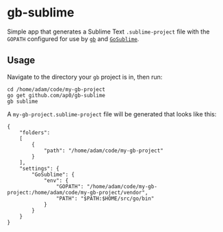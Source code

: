 # gb-sublime

Simple app that generates a Sublime Text `.sublime-project` file with the `GOPATH` configured for use by [`gb`](https://github.com/constabulary/gb) and [`GoSublime`](https://github.com/DisposaBoy/GoSublime).

## Usage

Navigate to the directory your `gb` project is in, then run:

```
cd /home/adam/code/my-gb-project
go get github.com/ap0/gb-sublime
gb sublime
```

A `my-gb-project.sublime-project` file will be generated that looks like this:

```
{
    "folders":
    [
        {
            "path": "/home/adam/code/my-gb-project"
        }
    ],
    "settings": {
        "GoSublime": {
            "env": {
                "GOPATH": "/home/adam/code/my-gb-project:/home/adam/code/my-gb-project/vendor",
                "PATH": "$PATH:$HOME/src/go/bin"
            }
        }
    }
}
```